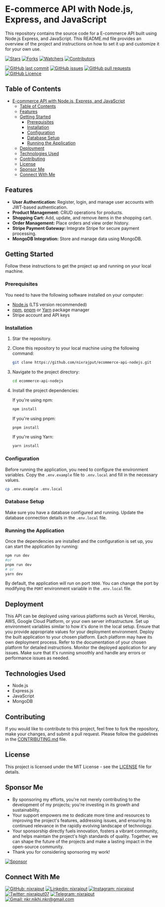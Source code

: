 # E-commerce API with Node.js, Express, and JavaScript

This repository contains the source code for a E-commerce API built using Node.js Express, and JavaScript. This README.md file provides an overview of the project and instructions on how to set it up and customize it for your own use.

[![Stars](https://img.shields.io/github/stars/nixrajput/ecommerce-api-nodejs?label=Stars&style=flat)][repo]
[![Forks](https://img.shields.io/github/forks/nixrajput/ecommerce-api-nodejs?label=Forks&style=flat)][repo]
[![Watchers](https://img.shields.io/github/watchers/nixrajput/ecommerce-api-nodejs?label=Watchers&style=flat)][repo]
[![Contributors](https://img.shields.io/github/contributors/nixrajput/ecommerce-api-nodejs?label=Contributors&style=flat)][repo]

[![GitHub last commit](https://img.shields.io/github/last-commit/nixrajput/ecommerce-api-nodejs?label=Last+Commit&style=flat)][repo]
[![GitHub issues](https://img.shields.io/github/issues/nixrajput/ecommerce-api-nodejs?label=Issues&style=flat)][issues]
[![GitHub pull requests](https://img.shields.io/github/issues-pr/nixrajput/ecommerce-api-nodejs?label=Pull+Requests&style=flat)][pulls]
[![GitHub Licence](https://img.shields.io/github/license/nixrajput/ecommerce-api-nodejs?label=Licence&style=flat)][license]

## Table of Contents

- [E-commerce API with Node.js, Express, and JavaScript](#e-commerce-api-with-nodejs-express-and-javascript)
  - [Table of Contents](#table-of-contents)
  - [Features](#features)
  - [Getting Started](#getting-started)
    - [Prerequisites](#prerequisites)
    - [Installation](#installation)
    - [Configuration](#configuration)
    - [Database Setup](#database-setup)
    - [Running the Application](#running-the-application)
  - [Deployment](#deployment)
  - [Technologies Used](#technologies-used)
  - [Contributing](#contributing)
  - [License](#license)
  - [Sponsor Me](#sponsor-me)
  - [Connect With Me](#connect-with-me)

## Features

- **User Authentication:** Register, login, and manage user accounts with JWT-based authentication.
- **Product Management:** CRUD operations for products.
- **Shopping Cart:** Add, update, and remove items in the shopping cart.
- **Order Management:** Place orders and view order history.
- **Stripe Payment Gateway:** Integrate Stripe for secure payment processing.
- **MongoDB Integration:** Store and manage data using MongoDB.

## Getting Started

Follow these instructions to get the project up and running on your local machine.

### Prerequisites

You need to have the following software installed on your computer:

- [Node.js](https://nodejs.org/) (LTS version recommended)
- [npm](https://www.npmjs.com/), [pnpm](https://pnpm.io/) or [Yarn](https://yarnpkg.com/) package manager
- Stripe account and API keys

### Installation

1. Star the repository.

2. Clone this repository to your local machine using the following command:

   ```bash
   git clone https://github.com/nixrajput/ecommerce-api-nodejs.git
   ```

3. Navigate to the project directory:

   ```bash
   cd ecommerce-api-nodejs
   ```

4. Install the project dependencies:

   If you're using npm:

   ```bash
   npm install
   ```

   If you're using pnpm:

   ```bash
   pnpm install
   ```

   If you're using Yarn:

   ```bash
   yarn install
   ```

### Configuration

Before running the application, you need to configure the environment variables. Copy the `.env.example` file to `.env.local` and fill in the necessary values.

```bash
cp .env.example .env.local
```

### Database Setup

Make sure you have a database configured and running. Update the database connection details in the `.env.local` file.

### Running the Application

Once the dependencies are installed and the configuration is set up, you can start the application by running:

```bash
npm run dev
#or
pnpm run dev
# or
yarn dev
```

By default, the application will run on port `3000`. You can change the port by modifying the `PORT` environment variable in the `.env.local` file.

## Deployment

This API can be deployed using various platforms such as Vercel, Heroku, AWS, Google Cloud Platform, or your own server infrastructure. Set up environment variables similar to how it's done in the local setup. Ensure that you provide appropriate values for your deployment environment. Deploy the built application to your chosen platform. Each platform may have its own deployment process. Refer to the documentation of your chosen platform for detailed instructions. Monitor the deployed application for any issues. Make sure that it's running smoothly and handle any errors or performance issues as needed.

## Technologies Used

- Node.js
- Express.js
- JavaScript
- MongoDB

## Contributing

If you would like to contribute to this project, feel free to fork the repository, make your changes, and submit a pull request. Please follow the guidelines in the [CONTRIBUTING.md](CONTRIBUTING.md) file.

## License

This project is licensed under the MIT License - see the [LICENSE](LICENSE) file for details.

## Sponsor Me

- By sponsoring my efforts, you're not merely contributing to the development of my projects; you're investing in its growth and sustainability.
- Your support empowers me to dedicate more time and resources to improving the project's features, addressing issues, and ensuring its continued relevance in the rapidly evolving landscape of technology.
- Your sponsorship directly fuels innovation, fosters a vibrant community, and helps maintain the project's high standards of quality. Together, we can shape the future of the projects and make a lasting impact in the open-source community.
- Thank you for considering sponsoring my work!

[![Sponsor](https://img.shields.io/static/v1?label=Sponsor&message=%E2%9D%A4&logo=GitHub&color=%23fe8e86)](https://github.com/sponsors/nixrajput)

## Connect With Me

[![GitHub: nixrajput](https://img.shields.io/badge/nixrajput-EFF7F6?logo=GitHub&logoColor=333&link=https://www.github.com/nixrajput)][github]
[![Linkedin: nixrajput](https://img.shields.io/badge/nixrajput-EFF7F6?logo=LinkedIn&logoColor=blue&link=https://www.linkedin.com/in/nixrajput)][linkedin]
[![Instagram: nixrajput](https://img.shields.io/badge/nixrajput-EFF7F6?logo=Instagram&link=https://www.instagram.com/nixrajput)][instagram]
[![Twitter: nixrajput07](https://img.shields.io/badge/nixrajput-EFF7F6?logo=X&logoColor=333&link=https://x.com/nixrajput)][twitter]
[![Telegram: nixrajput](https://img.shields.io/badge/nixrajput-EFF7F6?logo=Telegram&link=https://telegram.me/nixrajput)][telegram]
[![Gmail: nkr.nikhi.nkr@gmail.com](https://img.shields.io/badge/nkr.nikhil.nkr@gmail.com-EFF7F6?logo=Gmail&link=mailto:nkr.nikhil.nkr@gmail.com)][gmail]

[github]: https://github.com/nixrajput
[twitter]: https://twitter.com/nixrajput07
[instagram]: https://instagram.com/nixrajput
[linkedin]: https://linkedin.com/in/nixrajput
[telegram]: https://telegram.me/nixrajput
[gmail]: mailto:nkr.nikhil.nkr@gmail.com

[repo]: https://github.com/nixrajput/ecommerce-api-nodejs
[issues]: https://github.com/nixrajput/ecommerce-api-nodejs/issues
[pulls]: https://github.com/nixrajput/ecommerce-api-nodejs/pulls
[license]: https://github.com/nixrajput/ecommerce-api-nodejs/blob/master/LICENSE.md

